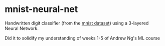 # mnist-neural-net
Handwritten digit classifier (from the [mnist dataset](https://github.com/daniel-e/mnist_octave)) using a 3-layered Neural Network.

Did it to solidify my understanding of weeks 1-5 of Andrew Ng's ML course
